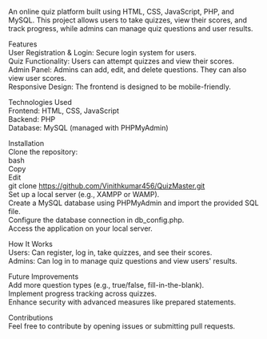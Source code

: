  An online quiz platform built using HTML, CSS, JavaScript, PHP, and MySQL. This project allows users to take quizzes, view their scores, and track progress, while admins can manage quiz questions and user results.

Features  
User Registration & Login: Secure login system for users.  
Quiz Functionality: Users can attempt quizzes and view their scores.  
Admin Panel: Admins can add, edit, and delete questions. They can also view user scores.  
Responsive Design: The frontend is designed to be mobile-friendly.    

Technologies Used  
Frontend: HTML, CSS, JavaScript  
Backend: PHP  
Database: MySQL (managed with PHPMyAdmin)  

Installation  
Clone the repository:  
bash  
Copy  
Edit  
git clone https://github.com/Vinithkumar456/QuizMaster.git  
Set up a local server (e.g., XAMPP or WAMP).  
Create a MySQL database using PHPMyAdmin and import the provided SQL file.  
Configure the database connection in db_config.php.  
Access the application on your local server.  

How It Works   
Users: Can register, log in, take quizzes, and see their scores.  
Admins: Can log in to manage quiz questions and view users' results.  

Future Improvements  
Add more question types (e.g., true/false, fill-in-the-blank).  
Implement progress tracking across quizzes.  
Enhance security with advanced measures like prepared statements.  

Contributions  
Feel free to contribute by opening issues or submitting pull requests.  
